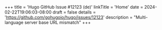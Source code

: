 +++
title = 'Hugo GitHub Issue #12123 (de)'
linkTitle = 'Home'
date = 2024-02-22T19:06:03-08:00
draft = false
details = 'https://github.com/gohugoio/hugo/issues/12123'
description = "Multi-language server base URL mismatch"
+++
